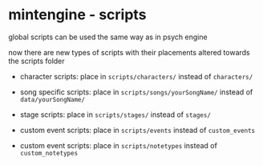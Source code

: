 # mintengine - scripts

global scripts can be used the same way as in psych engine

now there are new types of scripts with their placements altered towards the scripts folder

- character scripts: place in `scripts/characters/` instead of `characters/`

- song specific scripts: place in `scripts/songs/yourSongName/` instead of `data/yourSongName/`

- stage scripts: place in `scripts/stages/` instead of `stages/`

- custom event scripts: place in `scripts/events` instead of `custom_events`

- custom event scripts: place in `scripts/notetypes` instead of `custom_notetypes`